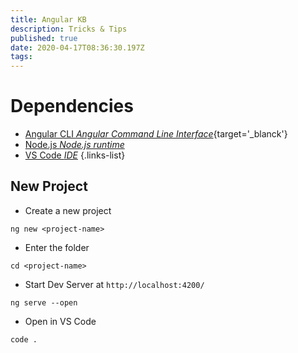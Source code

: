 ```yaml
---
title: Angular KB
description: Tricks & Tips
published: true
date: 2020-04-17T08:36:30.197Z
tags: 
---
```


# Dependencies
- [Angular CLI *Angular Command Line Interface*](https://github.com/angular/angular-cli){target='_blanck'}
- [Node.js *Node.js runtime*](/dev/nodejs)
- [VS Code *IDE*](/dev/vscode)
{.links-list}

## New Project
- Create a new project
```
ng new <project-name>
```
- Enter the folder
```
cd <project-name>
```
- Start Dev Server at `http://localhost:4200/`
```
ng serve --open
```
- Open in VS Code
```
code .
```

